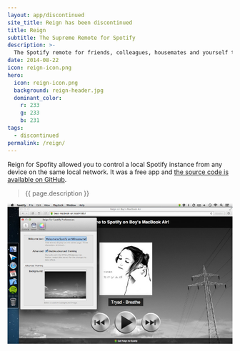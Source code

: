 ```yaml
---
layout: app/discontinued
site_title: Reign has been discontinued
title: Reign
subtitle: The Supreme Remote for Spotify
description: >-
  The Spotify remote for friends, colleagues, housemates and yourself that works in any browser.
date: 2014-08-22
icon: reign-icon.png
hero: 
  icon: reign-icon.png
  background: reign-header.jpg
  dominant_color: 
    r: 233
    g: 233
    b: 231
tags:
  - discontinued
permalink: /reign/
---
```


Reign for Spofity allowed you to control a local Spotify instance from any device on the same local network. It was a free app and [the source code is available on GitHub](https://www.github.com/dangercove/reign-for-spotify).

> {{ page.description }}

![Controlling Spotify from a browser through Reign](/assets/img/app/reign-themes.jpg)

